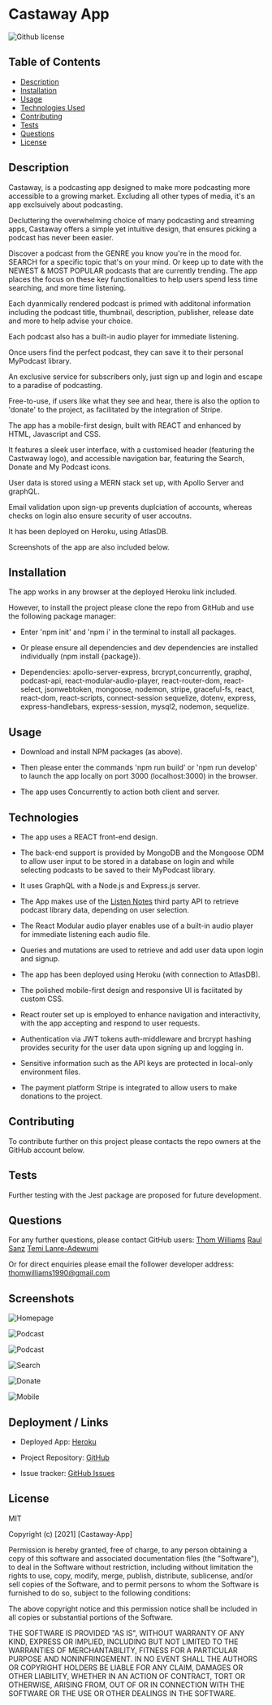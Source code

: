 # Castaway App

![Github license](https://img.shields.io/badge/license-MIT-blue.svg)

## Table of Contents

- [Description](#description)
- [Installation](#installation)
- [Usage](#usage)
- [Technologies Used](#technologies)
- [Contributing](#contributing)
- [Tests](#tests)
- [Questions](#questions)
- [License](#license)

## Description

Castaway, is a podcasting app designed to make more podcasting more accessible to a growing market. Excluding all other types of media, it's an app exclsuively about podcasting. 

Decluttering the overwhelming choice of many podcasting and streaming apps, Castaway offers a simple yet intuitive design, that ensures picking a podcast has never been easier. 

Discover a podcast from the GENRE you know you're in the mood for. SEARCH for a specific topic that's on your mind. Or keep up to date with the NEWEST & MOST POPULAR podcasts that are currently trending. The app places the focus on these key functionalities to help users spend less time searching, and more time listening. 

Each dyanmically rendered podcast is primed with additonal information including the podcast title, thumbnail, description, publisher, release date and more to help advise your choice. 

Each podcast also has a built-in audio player for immediate listening. 

Once users find the perfect podcast, they can save it to their personal MyPodcast library. 

An exclusive service for subscribers only, just sign up and login and escape to a paradise of podcasting. 

Free-to-use, if users like what they see and hear, there is also the option to 'donate' to the project, as facilitated by the integration of Stripe.

The app has a mobile-first design, built with REACT and enhanced by HTML, Javascript and CSS. 

It features a sleek user interface, with a customised header (featuring the Castwaway logo), and accessible navigation bar, featuring the Search, Donate and My Podcast icons.

User data is stored using a MERN stack set up, with Apollo Server and graphQL. 

Email validation upon sign-up prevents duplciation of accounts, whereas checks on login also ensure security of user accoutns. 

It has been deployed on Heroku, using AtlasDB.

Screenshots of the app are also included below.


## Installation

The app works in any browser at the deployed Heroku link included.

However, to install the project please clone the repo from GitHub and use the following package manager:

* Enter 'npm init' and 'npm i' in the terminal to install all packages.

* Or please ensure all dependencies and dev dependencies are installed individually (npm install {package}).

- Dependencies: apollo-server-express, brcrypt,concurrently, graphql, podcast-api, react-modular-audio-player, react-router-dom, react-select, jsonwebtoken, mongoose, nodemon, stripe, graceful-fs, react, react-dom, react-scripts,  connect-session sequelize, dotenv, express, express-handlebars, express-session, mysql2, nodemon, sequelize.


## Usage

* Download and install NPM packages (as above).

* Then please enter the commands 'npm run build' or 'npm run develop' to launch the app locally on port 3000 (localhost:3000) in the browser. 

* The app uses Concurrently to action both client and server.


## Technologies

* The app uses a REACT front-end design. 

* The back-end support is provided by MongoDB and the Mongoose ODM to allow user input to be stored in a database on login and while selecting podcasts to be saved to their MyPodcast library. 

* It uses GraphQL with a Node.js and Express.js server.

* The App makes use of the [Listen Notes](https://www.listennotes.com/) third party API to retrieve podcast library data, depending on user selection. 

* The React Modular audio player enables use of a built-in audio player for immediate listening each audio file. 

* Queries and mutations are used to retrieve and add user data upon login and signup. 

* The app has been deployed using Heroku (with connection to AtlasDB).

* The polished mobile-first design and responsive UI is faciitated by custom CSS.

* React router set up is employed to enhance navigation and interactivity, with the app accepting and respond to user requests.

* Authentication via JWT tokens auth-middleware and brcrypt hashing provides security for the user data upon signing up and logging in.

* Sensitive information such as the API keys are protected in local-only environment files.

* The payment platform Stripe is integrated to allow users to make donations to the project.



## Contributing

To contribute further on this project please contacts the repo owners at the GitHub account below. 

## Tests

Further testing with the Jest package are proposed for future development.

## Questions

For any further questions, please contact GitHub users:
[Thom Williams](https://www.github.com/ThomWilliams/)
[Raul Sanz](https://github.com/itsraulsanz)
[Temi Lanre-Adewumi](https://github.com/TemyTemy)

Or for direct enquiries please email the follower developer address:
thomwilliams1990@gmail.com

## Screenshots

![Homepage](client/src/assets/home.png)

![Podcast](client/src/assets/podcast.png)

![Podcast](client/src/assets/episode.png)

![Search](client/src/assets/search.png)

![Donate](client/src/assets/donate.png)

![Mobile](client/src/assets/mobile.png)

## Deployment / Links

- Deployed App: [Heroku](https://podcastaway-app.herokuapp.com/)

- Project Repository: [GitHub](https://github.com/ThomWilliams/castaway-app)

- Issue tracker: [GitHub Issues](https://github.com/ThomWilliams/castaway-app/issues)

## License

MIT

Copyright (c) [2021] [Castaway-App]

Permission is hereby granted, free of charge, to any person obtaining a copy
of this software and associated documentation files (the "Software"), to deal
in the Software without restriction, including without limitation the rights
to use, copy, modify, merge, publish, distribute, sublicense, and/or sell
copies of the Software, and to permit persons to whom the Software is
furnished to do so, subject to the following conditions:

The above copyright notice and this permission notice shall be included in all
copies or substantial portions of the Software.

THE SOFTWARE IS PROVIDED "AS IS", WITHOUT WARRANTY OF ANY KIND, EXPRESS OR
IMPLIED, INCLUDING BUT NOT LIMITED TO THE WARRANTIES OF MERCHANTABILITY,
FITNESS FOR A PARTICULAR PURPOSE AND NONINFRINGEMENT. IN NO EVENT SHALL THE
AUTHORS OR COPYRIGHT HOLDERS BE LIABLE FOR ANY CLAIM, DAMAGES OR OTHER
LIABILITY, WHETHER IN AN ACTION OF CONTRACT, TORT OR OTHERWISE, ARISING FROM,
OUT OF OR IN CONNECTION WITH THE SOFTWARE OR THE USE OR OTHER DEALINGS IN THE
SOFTWARE.
